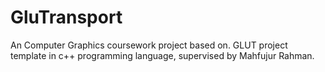 # GluTransport
An Computer Graphics coursework project based on. GLUT project template in c++ programming language, supervised by Mahfujur Rahman.
